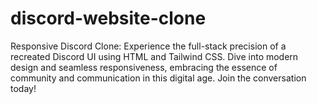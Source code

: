 # discord-website-clone
 Responsive Discord Clone: Experience the full-stack precision of a recreated Discord UI using HTML and Tailwind CSS. Dive into modern design and seamless responsiveness, embracing the essence of community and communication in this digital age. Join the conversation today!
